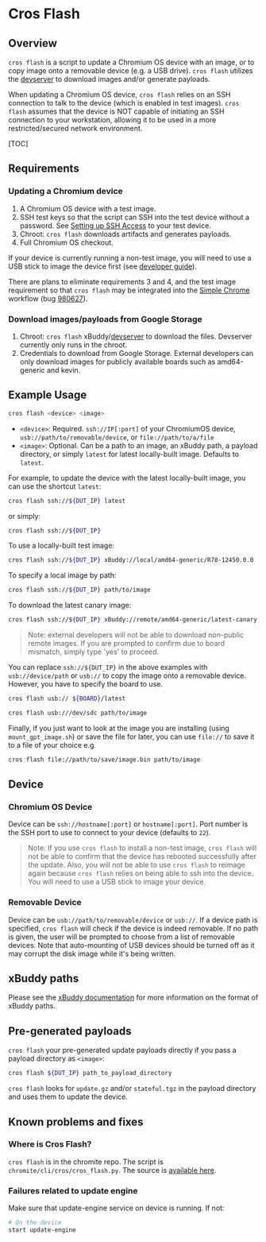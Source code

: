 # Cros Flash

## Overview

`cros flash` is a script to update a Chromium OS device with an image, or to
copy image onto a removable device (e.g. a USB drive). `cros flash` utilizes
the [devserver] to download images and/or generate payloads.

When updating a Chromium OS device, `cros flash` relies on an SSH connection
to talk to the device (which is enabled in test images). `cros flash` assumes
that the device is NOT capable of initiating an SSH connection to your
workstation, allowing it to be used in a more restricted/secured network
environment.

[TOC]

## Requirements

### Updating a Chromium device

1.  A Chromium OS device with a test image.
2.  SSH test keys so that the script can SSH into the test device without a
    password. See [Setting up SSH Access] to your test device.
3.  Chroot: `cros flash` downloads artifacts and generates payloads.
4.  Full Chromium OS checkout.

If your device is currently running a non-test image, you will need to use a
USB stick to image the device first (see [developer guide]).

There are plans to eliminate requirements 3 and 4, and the test image
requirement so that `cros flash` may be integrated into the [Simple Chrome]
workflow (bug [980627](http://crbug.com/980627)).

### Download images/payloads from Google Storage

1.  Chroot: `cros flash` xBuddy/[devserver] to download the files.
    Devserver currently only runs in the chroot.
2.  Credentials to download from Google Storage. External developers can only
    download images for publicly available boards such as amd64-generic and
    kevin.

## Example Usage

```bash
cros flash <device> <image>
```

*   `<device>`: Required. `ssh://IP[:port]` of your ChromiumOS device,
    `usb://path/to/removable/device`, or `file://path/to/a/file`
*   `<image>`: Optional.  Can be a path to an image, an xBuddy path, a payload
    directory, or simply `latest` for latest locally-built image. Defaults to
    `latest`.

For example, to update the device with the latest locally-built image, you can
use the shortcut `latest`:
```bash
cros flash ssh://${DUT_IP} latest
```

or simply:
```bash
cros flash ssh://${DUT_IP}
```

To use a locally-built test image:
```bash
cros flash ssh://${DUT_IP} xBuddy://local/amd64-generic/R78-12450.0.0
```

To specify a local image by path:
```bash
cros flash ssh://${DUT_IP} path/to/image
```

To download the latest canary image:
```bash
cros flash ssh://${DUT_IP} xBuddy://remote/amd64-generic/latest-canary
```
> Note: external developers will not be able to download non-public remote
> images.
> If you are prompted to confirm due to board mismatch, simply type 'yes' to
> proceed.

You can replace `ssh://${DUT_IP}` in the above examples with
`usb://device/path` or `usb://` to copy the image onto a removable device.
However, you have to specify the board to use.
```bash
cros flash usb:// ${BOARD}/latest

cros flash usb:///dev/sdc path/to/image
```

Finally, if you just want to look at the image you are installing (using
`mount_gpt_image.sh`) or save the file for later, you can use `file://` to save
it to a file of your choice e.g.
```bash
cros flash file://path/to/save/image.bin path/to/image
```

## Device

### Chromium OS Device

Device can be `ssh://hostname[:port]` or `hostname[:port]`. Port number is the
SSH port to use to connect to your device (defaults to `22`).

> Note: If you use `cros flash` to install a non-test image, `cros flash` will
> not be able to confirm that the device has rebooted successfully after the
> update. Also, you will not be able to use `cros flash` to reimage again
> because `cros flash` relies on being able to ssh into the device. You will
> need to use a USB stick to image your device.

### Removable Device

Device can be `usb://path/to/removable/device` or `usb://`. If a device path is
specified, `cros flash` will check if the device is indeed removable. If no path
is given, the user will be prompted to choose from a list of removable devices.
Note that auto-mounting of USB devices should be turned off as it may corrupt
the disk image while it's being written.

## xBuddy paths

Please see the [xBuddy documentation] for more information on the format of
xBuddy paths.

## Pre-generated payloads

`cros flash` your pre-generated update payloads directly if you pass a
payload directory as `<image>`:
```bash
cros flash ${DUT_IP} path_to_payload_directory
```

`cros flash` looks for `update.gz` and/or `stateful.tgz` in the payload
directory and uses them to update the device.

## Known problems and fixes

### Where is Cros Flash?

`cros flash` is in the chromite repo. The script is
`chromite/cli/cros/cros_flash.py`. The source is [available here].

### Failures related to update engine

Make sure that update-engine service on device is running. If not:

```bash
# On the device
start update-engine
```

[available here]: https://chromium.googlesource.com/chromiumos/chromite/+/refs/heads/master/cli/cros/cros_flash.py
[devserver]: https://chromium.googlesource.com/chromiumos/chromite/+/refs/heads/master/docs/devserver.md
[Setting up SSH Access]: https://www.chromium.org/chromium-os/testing/autotest-developer-faq/ssh-test-keys-setup
[Simple Chrome]: /simple_chrome_workflow.md
[developer guide]: /developer_guide.md
[xBuddy documentation]: /xbuddy.md
[cros deploy]: https://sites.google.com/a/chromium.org/dev/chromium-os/build/cros-deploy

